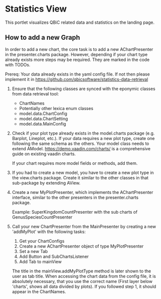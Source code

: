 # Statistics View #

This portlet visualizes QBiC related data and statistics on the landing page.


## How to add a new Graph ##

In order to add a new chart, the core task is to add a new AChartPresenter in the presenter.charts package. However,
depending if your chart type already exists more steps may be required. They are marked in the code with TODOs.

Prereq: Your data already exists in the yaml config file. If not then please implement it in https://github.com/qbicsoftware/statistics-data-retrieval

1. Ensure that the following classes are synced with the eponymic classes from data retrieval tool:
    * ChartNames
    * Potentially other lexica enum classes
    * model.data.ChartConfig
    * model.data.ChartSetting
    * model.data.MainConfig
    
2. Check if your plot type already exists in the model.charts package (e.g. Barplot, Lineplot, etc.). 
    If your data requires a new plot type, create one following the same schema as the others. Your model class
    needs to extend AModel.
    https://demo.vaadin.com/charts/ is a comprehensive guide on existing vaadin charts.
    
    If your chart requires more model fields or methods, add them.

3. If you had to create a new model, you have to create a new plot type in the view.charts package.
    Create it similar to the other classes in that sub-package by extending AView.
    
4. Create a new MyPlotPresenter, which implements the AChartPresenter interface, similar to the other
    presenters in the presenter.charts package. 
    
    Example: SuperKingdomCountPresenter with the sub charts of GenusSpeciesCountPresenter
    
5. Call your new ChartPresenter from the MainPresenter by creating a new 'addMyPlot' with the following tasks:
    1) Get your ChartConfigs 
    2) Create a new AChartPresenter object of type MyPlotPresenter
    3) Set a new Tab 
    4) Add Button and SubChartsListener 
    5) Add Tab to mainView

    The title in the mainView.addMyPlotType method is later shown to the user as tab title. When accessing the chart data from the config file,
    it is absolutely necessary, that you use the correct name (First layer below 'charts', shows all data divided by plots).
    If you followed step 1, it should appear in the ChartNames. 




 



    